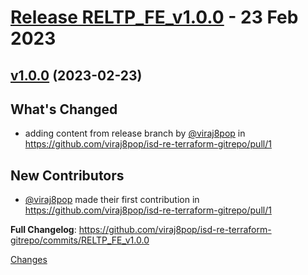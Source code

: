 <a name="RELTP_FE_v1.0.0"></a>
# [Release RELTP_FE_v1.0.0](https://github.com/viraj8pop/isd-re-terraform-gitrepo/releases/tag/RELTP_FE_v1.0.0) - 23 Feb 2023

## [v1.0.0](https://github.com/viraj8pop/isd-re-terraform-gitrepo/compare/RELTP_FE_0.0.0...RELTP_FE_v1.0.0) (2023-02-23)

## What's Changed
* adding content from release branch by [@viraj8pop](https://github.com/viraj8pop) in https://github.com/viraj8pop/isd-re-terraform-gitrepo/pull/1

## New Contributors
* [@viraj8pop](https://github.com/viraj8pop) made their first contribution in https://github.com/viraj8pop/isd-re-terraform-gitrepo/pull/1

**Full Changelog**: https://github.com/viraj8pop/isd-re-terraform-gitrepo/commits/RELTP_FE_v1.0.0

[Changes][RELTP_FE_v1.0.0]


[RELTP_FE_v1.0.0]: https://github.com/viraj8pop/isd-re-terraform-gitrepo/tree/RELTP_FE_v1.0.0

<!-- Generated by https://github.com/rhysd/changelog-from-release v3.7.0 -->
